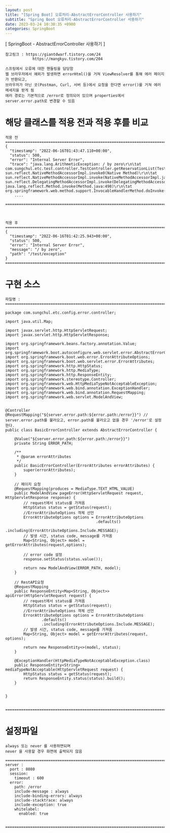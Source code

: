 ```yaml
---
layout: post
title: "[Spring Boot] 오류처리-AbstractErrorController 사용하기"
subtitle: "Spring Boot 오류처리-AbstractErrorController 사용하기"
date: 2023-03-24 10:30:35 +0900
categories: SpringBoot
---
```

[ SpringBoot - AbstractErrorController 사용하기 ]
	
	참고링크 : https://giantdwarf.tistory.com/24
				https://mangkyu.tistory.com/204

	스프링에서 오류에 대한 핸들링을 담당함
	웹 브라우저에서 예외가 발생하면 errorHtml()을 거쳐 ViewResolver를 통해 에러 페이지가 반환되고, 
	브라우저가 아닌 곳(Postman, Curl, 서버 등)에서 요청을 한다면 error()를 거쳐 에러 메세지을 받게 됨 
	에러 경로는 기본적으로 /error로 정의되어 있으며 properties에서 server.error.path로 변경할 수 있음


# 해당 클래스를 적용 전과 적용 후를 비교
	
	적용 전
	=================================================================================================================
	{
	  "timestamp": "2022-06-16T01:43:47.110+00:00",
	  "status": 500,
	  "error": "Internal Server Error",
	  "trace": "java.lang.ArithmeticException: / by zero\r\n\tat com.sungchul.etc.test.controller.TestController.getReservationList(TestController.java:25)\r\n\tat sun.reflect.NativeMethodAccessorImpl.invoke0(Native Method)\r\n\tat sun.reflect.NativeMethodAccessorImpl.invoke(NativeMethodAccessorImpl.java:62)\r\n\tat sun.reflect.DelegatingMethodAccessorImpl.invoke(DelegatingMethodAccessorImpl.java:43)\r\n\tat java.lang.reflect.Method.invoke(Method.java:498)\r\n\tat org.springframework.web.method.support.InvocableHandlerMethod.doInvoke(InvocableHandlerMethod.java:205)\r\n\tat 
		....

	=================================================================================================================



	적용 후
	=================================================================================================================
	{
	  "timestamp": "2022-06-16T01:42:25.943+00:00",
	  "status": 500,
	  "error": "Internal Server Error",
	  "message": "/ by zero",
	  "path": "/test/exception"
	}
	=================================================================================================================






# 구현 소스

	파일명 : 
	=================================================================================================================

	package com.sungchul.etc.config.error.controller;

	import java.util.Map;

	import javax.servlet.http.HttpServletRequest;
	import javax.servlet.http.HttpServletResponse;

	import org.springframework.beans.factory.annotation.Value;
	import org.springframework.boot.autoconfigure.web.servlet.error.AbstractErrorController;
	import org.springframework.boot.web.error.ErrorAttributeOptions;
	import org.springframework.boot.web.servlet.error.ErrorAttributes;
	import org.springframework.http.HttpStatus;
	import org.springframework.http.MediaType;
	import org.springframework.http.ResponseEntity;
	import org.springframework.stereotype.Controller;
	import org.springframework.web.HttpMediaTypeNotAcceptableException;
	import org.springframework.web.bind.annotation.ExceptionHandler;
	import org.springframework.web.bind.annotation.RequestMapping;
	import org.springframework.web.servlet.ModelAndView;


	@Controller
	@RequestMapping("${server.error.path:${error.path:/error}}") // server.error.path를 불러오고, error.path를 불러오고 없을 경우 '/error'로 설정한다.
	public class BasicErrorController extends AbstractErrorController {

		@Value("${server.error.path:${error.path:/error}}")
		private String ERROR_PATH;

		/**
		 * @param errorAttributes
		 */
		public BasicErrorController(ErrorAttributes errorAttributes) {
			super(errorAttributes);
		}

		// 페이지 요청
		@RequestMapping(produces = MediaType.TEXT_HTML_VALUE)
		public ModelAndView pageError(HttpServletRequest request, HttpServletResponse response) {
			// request에서 status를 가져옴
			HttpStatus status = getStatus(request);
			//ErrorAttributeOptions 객체 선언
			ErrorAttributeOptions options = ErrorAttributeOptions
											.defaults()
											.including(ErrorAttributeOptions.Include.MESSAGE);
			// 발생 시간, status code, message를 가져옴
			Map<String, Object> model = getErrorAttributes(request,options);

			// error code 설정
			response.setStatus(status.value());

			return new ModelAndView(ERROR_PATH, model);
		}

		// RestAPI요청
		@RequestMapping
		public ResponseEntity<Map<String, Object>> apiError(HttpServletRequest request) {
			// request에서 status를 가져옴
			HttpStatus status = getStatus(request);
			//ErrorAttributeOptions 객체 선언
			ErrorAttributeOptions options = ErrorAttributeOptions
					.defaults()
					.including(ErrorAttributeOptions.Include.MESSAGE);
			// 발생 시간, status code, message를 가져옴
			Map<String, Object> model = getErrorAttributes(request, options);

			return new ResponseEntity<>(model, status);
		}

		@ExceptionHandler(HttpMediaTypeNotAcceptableException.class)
		public ResponseEntity<String> mediaTypeNotAcceptable(HttpServletRequest request) {
			HttpStatus status = getStatus(request);
			return ResponseEntity.status(status).build();
		}


	}


	=================================================================================================================


#  설정파일
	always 또는 never 를 사용하면되며
	never 을 사용할 경우 화면에 출력되지 않음

	=================================================================================================================
	server :
	  port : 8080
	  session:
		timeout : 600
	  error:
		path: /error
		include-message : always
		include-binding-errors: always
		include-stacktrace: always
		include-exception: true
		whitelabel:
		  enabled: true


	=================================================================================================================

